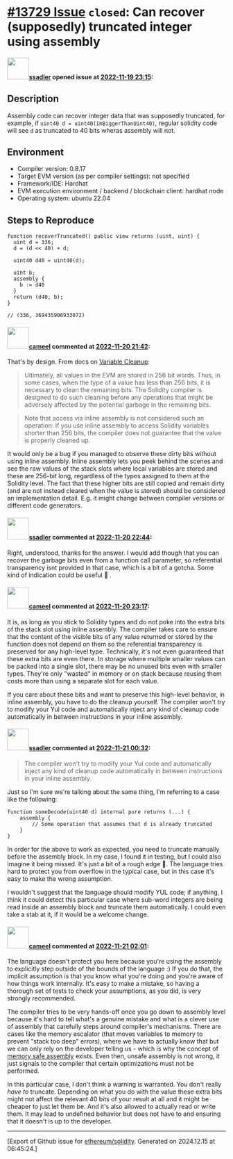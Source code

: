# [\#13729 Issue](https://github.com/ethereum/solidity/issues/13729) `closed`: Can recover (supposedly) truncated integer using assembly

#### <img src="https://avatars.githubusercontent.com/u/125019?u=ea9dc455162211bbac9e78bb9dd7f9a414b94f48&v=4" width="50">[ssadler](https://github.com/ssadler) opened issue at [2022-11-19 23:15](https://github.com/ethereum/solidity/issues/13729):

## Description

Assembly code can recover integer data that was supposedly truncated, for example, if `uint40 d = uint40(imBiggerThanUint40)`, regular solidity code will see `d` as truncated to 40 bits wheras assembly will not.

## Environment

- Compiler version: 0.8.17
- Target EVM version (as per compiler settings): not specified
- Framework/IDE: Hardhat
- EVM execution environment / backend / blockchain client: hardhat node
- Operating system: ubuntu 22.04

## Steps to Reproduce

```solidity
function recoverTruncated() public view returns (uint, uint) {
  uint d = 336;                                               
  d = (d << 40) + d;                                          
                                                              
  uint40 d40 = uint40(d);                                     
                                                              
  uint b;                                                     
  assembly {                                                  
    b := d40                                                  
  }                                                           
  return (d40, b);                                            
}                                          
                   
// (336, 369435906933072)
```

#### <img src="https://avatars.githubusercontent.com/u/137030?v=4" width="50">[cameel](https://github.com/cameel) commented at [2022-11-20 21:42](https://github.com/ethereum/solidity/issues/13729#issuecomment-1321250319):

That's by design. From docs on [Variable Cleanup](https://docs.soliditylang.org/en/latest/internals/variable_cleanup.html):
> Ultimately, all values in the EVM are stored in 256 bit words. Thus, in some cases, when the type of a value has less than 256 bits, it is necessary to clean the remaining bits. The Solidity compiler is designed to do such cleaning before any operations that might be adversely affected by the potential garbage in the remaining bits.

> Note that access via inline assembly is not considered such an operation: If you use inline assembly to access Solidity variables shorter than 256 bits, the compiler does not guarantee that the value is properly cleaned up.

It would only be a bug if you managed to observe these dirty bits without using inline assembly. Inline assembly lets you peek behind the scenes and see the raw values of the stack slots where local variables are stored and these are 256-bit long, regardless of the types assigned to them at the Solidity level. The fact that these higher bits are still copied and remain dirty (and are not instead cleared when the value is stored) should be considered an implementation detail. E.g. it might change between compiler versions or different code generators.

#### <img src="https://avatars.githubusercontent.com/u/125019?u=ea9dc455162211bbac9e78bb9dd7f9a414b94f48&v=4" width="50">[ssadler](https://github.com/ssadler) commented at [2022-11-20 22:44](https://github.com/ethereum/solidity/issues/13729#issuecomment-1321264100):

Right, understood, thanks for the answer. I would add though that you can recover the garbage bits even from a function call parameter, so referential transparency isnt provided in that case, which is a bit of a gotcha. Some kind of indication could be useful :slightly_smiling_face: .

#### <img src="https://avatars.githubusercontent.com/u/137030?v=4" width="50">[cameel](https://github.com/cameel) commented at [2022-11-20 23:17](https://github.com/ethereum/solidity/issues/13729#issuecomment-1321271757):

It is, as long as you stick to Solidity types and do not poke into the extra bits of the stack slot using inline assembly. The compiler takes care to ensure that the content of the visible bits of any value returned or stored by the function does not depend on them so the referential transparency is preserved for any high-level type. Technically, it's not even guaranteed that these extra bits are even there. In storage where multiple smaller values can be packed into a single slot, there may be no unused bits even with smaller types. They're only "wasted" in memory or on stack because reusing them costs more than using a separate slot for each value.

If you care about these bits and want to preserve this high-level behavior, in inline assembly, you have to do the cleanup yourself. The compiler won't try to modify your Yul code and automatically inject any kind of cleanup code automatically in between instructions in your inline assembly.

#### <img src="https://avatars.githubusercontent.com/u/125019?u=ea9dc455162211bbac9e78bb9dd7f9a414b94f48&v=4" width="50">[ssadler](https://github.com/ssadler) commented at [2022-11-21 00:32](https://github.com/ethereum/solidity/issues/13729#issuecomment-1321294285):

> The compiler won't try to modify your Yul code and automatically inject any kind of cleanup code automatically in between instructions in your inline assembly.

Just so I'm sure we're talking about the same thing, I'm referring to a case like the following:

```solidity
function someDecode(uint40 d) internal pure returns (...) {
    assembly {
        // Some operation that assumes that d is already truncated
    }
}
```

In order for the above to work as expected, you need to truncate manually before the assembly block. In my case, I found it in testing, but I could also imagine it being missed. It's just a bit of a rough edge :slightly_smiling_face:. The language tries hard to protect you from overflow in the typical case, but in this case it's easy to make the wrong assumption.

I wouldn't suggest that the language should modify YUL code; if anything, I think it could detect this particular case where sub-word integers are being read inside an assembly block and truncate them automatically. I could even take a stab at it, if it would be a welcome change.

#### <img src="https://avatars.githubusercontent.com/u/137030?v=4" width="50">[cameel](https://github.com/cameel) commented at [2022-11-21 02:01](https://github.com/ethereum/solidity/issues/13729#issuecomment-1321349782):

The language doesn't protect you here because you're using the assembly to explicitly step outside of the bounds of the language :) If you do that, the implicit assumption is that you know what you're doing and you're aware of how things work internally. It's easy to make a mistake, so having a thorough set of tests to check your assumptions, as you did, is very strongly recommended.

The compiler tries to be very hands-off once you go down to assembly level because it's hard to tell what's a genuine mistake and what is a clever use of assembly that carefully steps around compiler's mechanisms. There are cases like the memory escalator (that moves variables to memory to prevent "stack too deep" errors), where we have to actually know that but we can only rely on the developer telling us  - which is why the concept of [memory safe assembly](https://docs.soliditylang.org/en/latest/assembly.html#memory-safety) exists. Even then, unsafe assembly is not wrong, it just signals to the compiler that certain optimizations must not be performed.

In this particular case, I don't think a warning is warranted. You don't really *have to* truncate. Depending on what you do with the value these extra bits might not affect the relevant 40 bits of your result at all and it might be cheaper to just let them be. And it's also allowed to actually read or write them. It may lead to undefined behavior but does not have to and ensuring that it doesn't is up to the developer.


-------------------------------------------------------------------------------



[Export of Github issue for [ethereum/solidity](https://github.com/ethereum/solidity). Generated on 2024.12.15 at 06:45:24.]
